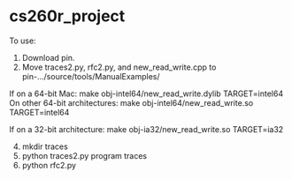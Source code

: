 # cs260r_project

To use:
1. Download pin.
2. Move traces2.py, rfc2.py, and new_read_write.cpp to pin-.../source/tools/ManualExamples/

If on a 64-bit Mac:
make obj-intel64/new_read_write.dylib TARGET=intel64
On other 64-bit architectures:
make obj-intel64/new_read_write.so TARGET=intel64

If on a 32-bit architecture:
make obj-ia32/new_read_write.so TARGET=ia32

4. mkdir traces
5. python traces2.py program traces
6. python rfc2.py